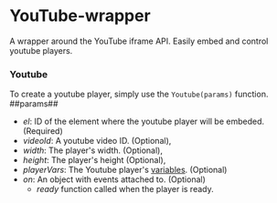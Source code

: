 YouTube-wrapper
===============

A wrapper around the YouTube iframe API. Easily embed and control youtube players.

### Youtube

To create a youtube player, simply use the `Youtube(params)` function.
##params##  
* _el_: ID of the element where the youtube player will be embeded. (Required)
* _videoId_: A youtube video ID. (Optional),
* _width_: The player's width. (Optional),
* _height_: The player's height (Optional),
* _playerVars_: The Youtube player's [variables](https://developers.google.com/youtube/player_parameters). (Optional)
* _on_: An object with events attached to. (Optional)
    * _ready_ function called when the player is ready.